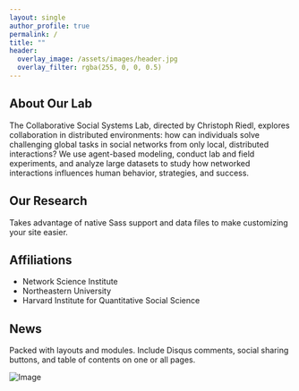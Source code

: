 ```yaml
---
layout: single
author_profile: true
permalink: /
title: ""
header:
  overlay_image: /assets/images/header.jpg
  overlay_filter: rgba(255, 0, 0, 0.5)
---
```


<div class="wrap page-lead-content">
    <h2>About Our Lab</h2>
      <p>
      The Collaborative Social Systems Lab, directed by Christoph Riedl, explores collaboration in distributed environments: how can individuals solve challenging global tasks in social networks from only local, distributed interactions? We use agent-based modeling, conduct lab and field experiments, and analyze large datasets to study how networked interactions influences human behavior, strategies, and success.
      </p>
	  </div>


<div class="archive-wrap">
            <div class="page-content">
              <div class="tiles">

<div class="tile">
  <h2 class="post-title">Our Research</h2>
  <p class="post-excerpt">Takes advantage of native Sass support and data files to make customizing your site easier.</p>
</div><!-- /.tile -->

<div class="tile">
  <h2 class="post-title">Affiliations</h2>
  <p class="post-excerpt">
  <ul><li>
  Network Science Institute
  </li><li>
  Northeastern University
  </li><li>
  Harvard Institute for Quantitative Social Science
  </li></ul></p>
</div><!-- /.tile -->

<div class="tile">
  <h2 class="post-title">News</h2>
  <p class="post-excerpt">Packed with layouts and modules. Include Disqus comments, social sharing buttons, and table of contents on one or all pages.</p>
</div>

</div>



![Image](https://uploads-ssl.webflow.com/58920a954e6c16dd742902c4/58920a954e6c16dd742904a6_logo-collaborative-social-systems-lab_small.png)

